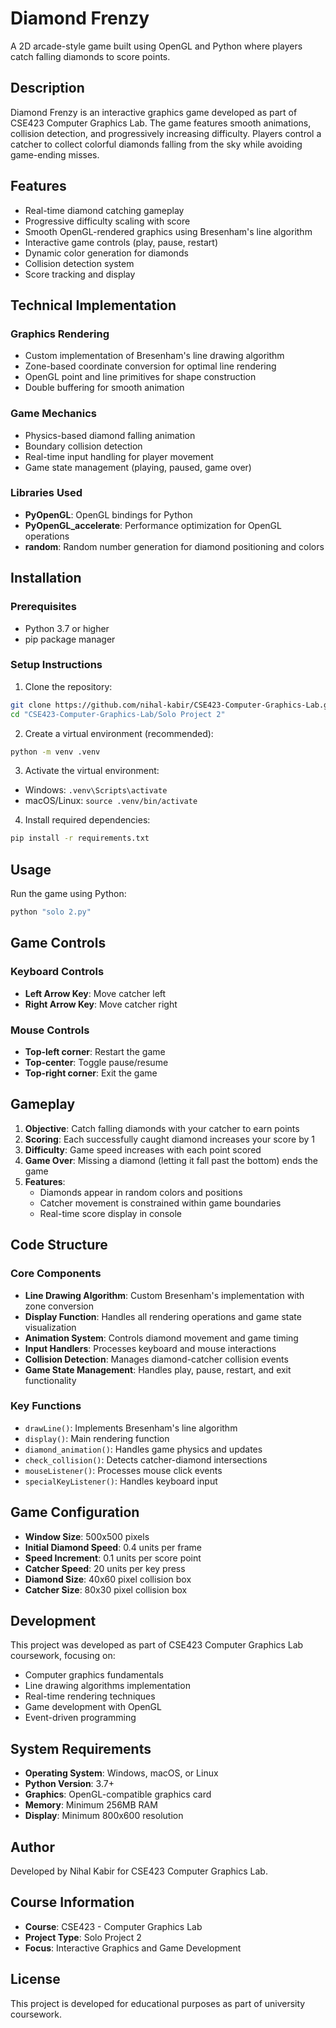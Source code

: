 # Diamond Frenzy

A 2D arcade-style game built using OpenGL and Python where players catch falling diamonds to score points.

## Description

Diamond Frenzy is an interactive graphics game developed as part of CSE423 Computer Graphics Lab. The game features smooth animations, collision detection, and progressively increasing difficulty. Players control a catcher to collect colorful diamonds falling from the sky while avoiding game-ending misses.

## Features

- Real-time diamond catching gameplay
- Progressive difficulty scaling with score
- Smooth OpenGL-rendered graphics using Bresenham's line algorithm
- Interactive game controls (play, pause, restart)
- Dynamic color generation for diamonds
- Collision detection system
- Score tracking and display

## Technical Implementation

### Graphics Rendering
- Custom implementation of Bresenham's line drawing algorithm
- Zone-based coordinate conversion for optimal line rendering
- OpenGL point and line primitives for shape construction
- Double buffering for smooth animation

### Game Mechanics
- Physics-based diamond falling animation
- Boundary collision detection
- Real-time input handling for player movement
- Game state management (playing, paused, game over)

### Libraries Used
- **PyOpenGL**: OpenGL bindings for Python
- **PyOpenGL_accelerate**: Performance optimization for OpenGL operations
- **random**: Random number generation for diamond positioning and colors

## Installation

### Prerequisites
- Python 3.7 or higher
- pip package manager

### Setup Instructions

1. Clone the repository:
```bash
git clone https://github.com/nihal-kabir/CSE423-Computer-Graphics-Lab.git
cd "CSE423-Computer-Graphics-Lab/Solo Project 2"
```

2. Create a virtual environment (recommended):
```bash
python -m venv .venv
```

3. Activate the virtual environment:
- Windows: `.venv\Scripts\activate`
- macOS/Linux: `source .venv/bin/activate`

4. Install required dependencies:
```bash
pip install -r requirements.txt
```

## Usage

Run the game using Python:
```bash
python "solo 2.py"
```

## Game Controls

### Keyboard Controls
- **Left Arrow Key**: Move catcher left
- **Right Arrow Key**: Move catcher right

### Mouse Controls
- **Top-left corner**: Restart the game
- **Top-center**: Toggle pause/resume
- **Top-right corner**: Exit the game

## Gameplay

1. **Objective**: Catch falling diamonds with your catcher to earn points
2. **Scoring**: Each successfully caught diamond increases your score by 1
3. **Difficulty**: Game speed increases with each point scored
4. **Game Over**: Missing a diamond (letting it fall past the bottom) ends the game
5. **Features**: 
   - Diamonds appear in random colors and positions
   - Catcher movement is constrained within game boundaries
   - Real-time score display in console

## Code Structure

### Core Components

- **Line Drawing Algorithm**: Custom Bresenham's implementation with zone conversion
- **Display Function**: Handles all rendering operations and game state visualization
- **Animation System**: Controls diamond movement and game timing
- **Input Handlers**: Processes keyboard and mouse interactions
- **Collision Detection**: Manages diamond-catcher collision events
- **Game State Management**: Handles play, pause, restart, and exit functionality

### Key Functions

- `drawLine()`: Implements Bresenham's line algorithm
- `display()`: Main rendering function
- `diamond_animation()`: Handles game physics and updates
- `check_collision()`: Detects catcher-diamond intersections
- `mouseListener()`: Processes mouse click events
- `specialKeyListener()`: Handles keyboard input

## Game Configuration

- **Window Size**: 500x500 pixels
- **Initial Diamond Speed**: 0.4 units per frame
- **Speed Increment**: 0.1 units per score point
- **Catcher Speed**: 20 units per key press
- **Diamond Size**: 40x60 pixel collision box
- **Catcher Size**: 80x30 pixel collision box

## Development

This project was developed as part of CSE423 Computer Graphics Lab coursework, focusing on:
- Computer graphics fundamentals
- Line drawing algorithms implementation
- Real-time rendering techniques
- Game development with OpenGL
- Event-driven programming

## System Requirements

- **Operating System**: Windows, macOS, or Linux
- **Python Version**: 3.7+
- **Graphics**: OpenGL-compatible graphics card
- **Memory**: Minimum 256MB RAM
- **Display**: Minimum 800x600 resolution

## Author

Developed by Nihal Kabir for CSE423 Computer Graphics Lab.

## Course Information

- **Course**: CSE423 - Computer Graphics Lab
- **Project Type**: Solo Project 2
- **Focus**: Interactive Graphics and Game Development

## License

This project is developed for educational purposes as part of university coursework.
